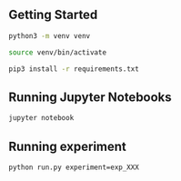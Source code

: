 ## Getting Started

```bash
python3 -m venv venv

source venv/bin/activate

pip3 install -r requirements.txt
```

## Running Jupyter Notebooks

```bash
jupyter notebook
```

## Running experiment

```bash
python run.py experiment=exp_XXX
```
